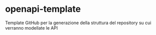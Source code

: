 # openapi-template
Template GitHub per la generazione della struttura del repository su cui verranno modellate le API
